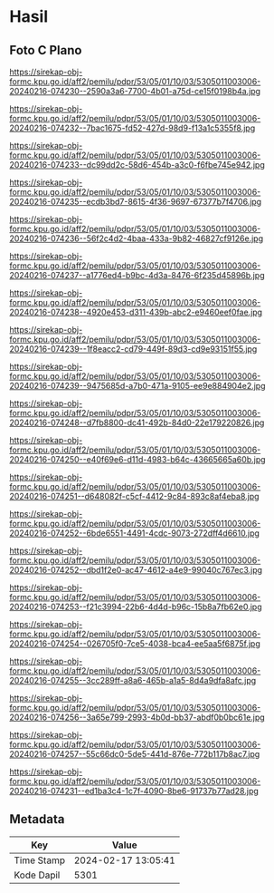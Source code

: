 # Hasil

## Foto C Plano

https://sirekap-obj-formc.kpu.go.id/aff2/pemilu/pdpr/53/05/01/10/03/5305011003006-20240216-074230--2590a3a6-7700-4b01-a75d-ce15f0198b4a.jpg

https://sirekap-obj-formc.kpu.go.id/aff2/pemilu/pdpr/53/05/01/10/03/5305011003006-20240216-074232--7bac1675-fd52-427d-98d9-f13a1c5355f8.jpg

https://sirekap-obj-formc.kpu.go.id/aff2/pemilu/pdpr/53/05/01/10/03/5305011003006-20240216-074233--dc99dd2c-58d6-454b-a3c0-f6fbe745e942.jpg

https://sirekap-obj-formc.kpu.go.id/aff2/pemilu/pdpr/53/05/01/10/03/5305011003006-20240216-074235--ecdb3bd7-8615-4f36-9697-67377b7f4706.jpg

https://sirekap-obj-formc.kpu.go.id/aff2/pemilu/pdpr/53/05/01/10/03/5305011003006-20240216-074236--56f2c4d2-4baa-433a-9b82-46827cf9126e.jpg

https://sirekap-obj-formc.kpu.go.id/aff2/pemilu/pdpr/53/05/01/10/03/5305011003006-20240216-074237--a1776ed4-b9bc-4d3a-8476-6f235d45896b.jpg

https://sirekap-obj-formc.kpu.go.id/aff2/pemilu/pdpr/53/05/01/10/03/5305011003006-20240216-074238--4920e453-d311-439b-abc2-e9460eef0fae.jpg

https://sirekap-obj-formc.kpu.go.id/aff2/pemilu/pdpr/53/05/01/10/03/5305011003006-20240216-074239--1f8eacc2-cd79-449f-89d3-cd9e93151f55.jpg

https://sirekap-obj-formc.kpu.go.id/aff2/pemilu/pdpr/53/05/01/10/03/5305011003006-20240216-074239--9475685d-a7b0-471a-9105-ee9e884904e2.jpg

https://sirekap-obj-formc.kpu.go.id/aff2/pemilu/pdpr/53/05/01/10/03/5305011003006-20240216-074248--d7fb8800-dc41-492b-84d0-22e179220826.jpg

https://sirekap-obj-formc.kpu.go.id/aff2/pemilu/pdpr/53/05/01/10/03/5305011003006-20240216-074250--e40f69e6-d11d-4983-b64c-43665665a60b.jpg

https://sirekap-obj-formc.kpu.go.id/aff2/pemilu/pdpr/53/05/01/10/03/5305011003006-20240216-074251--d648082f-c5cf-4412-9c84-893c8af4eba8.jpg

https://sirekap-obj-formc.kpu.go.id/aff2/pemilu/pdpr/53/05/01/10/03/5305011003006-20240216-074252--6bde6551-4491-4cdc-9073-272dff4d6610.jpg

https://sirekap-obj-formc.kpu.go.id/aff2/pemilu/pdpr/53/05/01/10/03/5305011003006-20240216-074252--dbd1f2e0-ac47-4612-a4e9-99040c767ec3.jpg

https://sirekap-obj-formc.kpu.go.id/aff2/pemilu/pdpr/53/05/01/10/03/5305011003006-20240216-074253--f21c3994-22b6-4d4d-b96c-15b8a7fb62e0.jpg

https://sirekap-obj-formc.kpu.go.id/aff2/pemilu/pdpr/53/05/01/10/03/5305011003006-20240216-074254--026705f0-7ce5-4038-bca4-ee5aa5f6875f.jpg

https://sirekap-obj-formc.kpu.go.id/aff2/pemilu/pdpr/53/05/01/10/03/5305011003006-20240216-074255--3cc289ff-a8a6-465b-a1a5-8d4a9dfa8afc.jpg

https://sirekap-obj-formc.kpu.go.id/aff2/pemilu/pdpr/53/05/01/10/03/5305011003006-20240216-074256--3a65e799-2993-4b0d-bb37-abdf0b0bc61e.jpg

https://sirekap-obj-formc.kpu.go.id/aff2/pemilu/pdpr/53/05/01/10/03/5305011003006-20240216-074257--55c66dc0-5de5-441d-876e-772b117b8ac7.jpg

https://sirekap-obj-formc.kpu.go.id/aff2/pemilu/pdpr/53/05/01/10/03/5305011003006-20240216-074231--ed1ba3c4-1c7f-4090-8be6-91737b77ad28.jpg


## Metadata

| Key        | Value               |
| ---------- | ------------------- |
| Time Stamp | 2024-02-17 13:05:41 |
| Kode Dapil | 5301                |



